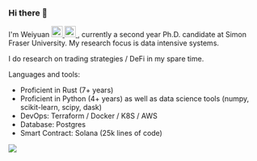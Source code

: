 ### Hi there 👋

I'm Weiyuan <a href="https://keybase.io/dovahcrow">
  <img alt="Keybase" width="22px" src="https://upload.wikimedia.org/wikipedia/commons/b/bb/Keybase_logo_official.svg" />
</a>
<a href="https://www.linkedin.com/in/dovahcrow">
  <img alt="Keybase" width="22px" src="https://raw.githubusercontent.com/peterthehan/peterthehan/master/assets/linkedin.svg" />
</a>, currently a second year Ph.D. candidate at Simon Fraser University. My research focus is data intensive systems. 

I do research on trading strategies / DeFi in my spare time.

Languages and tools:
* Proficient in Rust (7+ years)
* Proficient in Python (4+ years) as well as data science tools (numpy, scikit-learn, scipy, dask)
* DevOps: Terraform / Docker / K8S / AWS 
* Database: Postgres
* Smart Contract: Solana (25k lines of code)

![](https://github-readme-stats.vercel.app/api?username=dovahcrow&show_icons=true&theme=radical)

<!--
**dovahcrow/dovahcrow** is a ✨ _special_ ✨ repository because its `README.md` (this file) appears on your GitHub profile.

Here are some ideas to get you started:

- 🔭 I’m currently working on ...
- 🌱 I’m currently learning ...
- 👯 I’m looking to collaborate on ...
- 🤔 I’m looking for help with ...
- 💬 Ask me about ...
- 📫 How to reach me: ...
- 😄 Pronouns: ...
- ⚡ Fun fact: ...
-->

